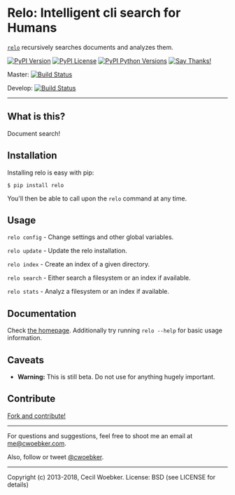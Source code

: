 # Relo: Intelligent cli search for Humans

[`relo`](https://relo.cwoebker.com) recursively searches documents and analyzes them.

[![PyPI Version](https://img.shields.io/pypi/v/relo.svg)](https://pypi.python.org/pypi/relo)
[![PyPI License](https://img.shields.io/pypi/l/relo.svg)](https://pypi.python.org/pypi/relo)
[![PyPI Python Versions](https://img.shields.io/pypi/pyversions/relo.svg)](https://pypi.python.org/pypi/relo)
[![Say Thanks!](https://img.shields.io/badge/Say%20Thanks-!-1EAEDB.svg)](https://saythanks.io/to/cwoebker)

Master: [![Build Status](https://secure.travis-ci.org/cwoebker/relo.png?branch=master)](http://travis-ci.org/cwoebker/relo)

Develop: [![Build Status](https://secure.travis-ci.org/cwoebker/relo.png?branch=develop)](http://travis-ci.org/cwoebker/relo)

---

## What is this? ##

Document search!

## Installation

Installing relo is easy with pip:

`$ pip install relo`

You'll then be able to call upon the ``relo`` command at any time.

## Usage

`relo config` - Change settings and other global variables.

`relo update` - Update the relo installation.

`relo index` - Create an index of a given directory.

`relo search` - Either search a filesystem or an index if available.

`relo stats` - Analyz a filesystem or an index if available.

## Documentation

Check [the homepage](https://relo.cwoebker.com/>).
Additionally try running `relo --help` for basic usage information.

## Caveats

- **Warning:** This is still beta. Do not use for anything hugely important.

## Contribute

[Fork and contribute!](https://github.com/cwoebker/pen)

---

For questions and suggestions, feel free to shoot me an email at <me@cwoebker.com>.

Also, follow or tweet [@cwoebker](https://twitter.com/cwoebker).

---

Copyright (c) 2013-2018, Cecil Woebker.
License: BSD (see LICENSE for details)

